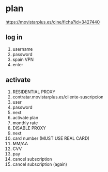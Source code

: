 # plan

https://movistarplus.es/cine/ficha?id=3427440

## log in

1. username
2. password
3. spain VPN
4. enter

## activate

1. RESIDENTIAL PROXY
2. contratar.movistarplus.es/cliente-suscripcion
3. user
4. password
5. next
6. activate plan
7. monthly rate
8. DISABLE PROXY
9. next
10. card number (MUST USE REAL CARD)
11. MM/AA
12. CVV
13. pay
14. cancel subscription
15. cancel subscription (again)
